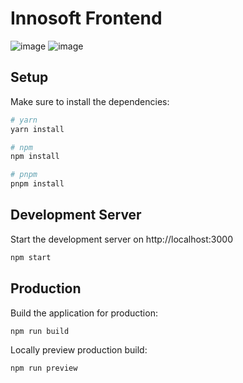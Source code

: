 # Innosoft Frontend

<img src="https://res.cloudinary.com/chuksmbanaso/image/upload/v1688275725/Screenshot_2023-07-02_at_06.23.13_jesibf.png" title="Image" alt="image">
<img src="https://res.cloudinary.com/chuksmbanaso/image/upload/v1688275737/Screenshot_2023-07-02_at_06.23.48_qf3faj.png" title="Image" alt="image">

## Setup

Make sure to install the dependencies:

```bash
# yarn
yarn install

# npm
npm install

# pnpm
pnpm install
```

## Development Server

Start the development server on http://localhost:3000

```bash
npm start
```

## Production

Build the application for production:

```bash
npm run build
```

Locally preview production build:

```bash
npm run preview
```
